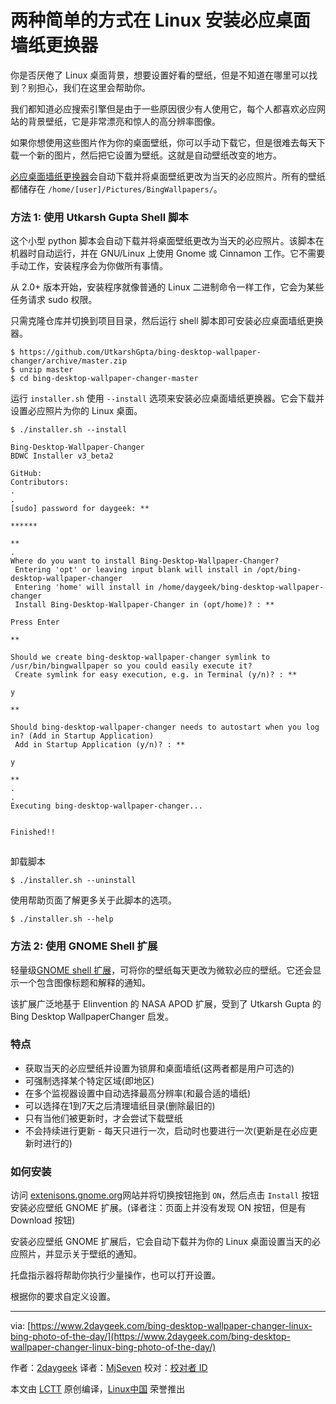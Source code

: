 两种简单的方式在 Linux 安装必应桌面墙纸更换器
======

你是否厌倦了 Linux 桌面背景，想要设置好看的壁纸，但是不知道在哪里可以找到？别担心，我们在这里会帮助你。

我们都知道必应搜索引擎但是由于一些原因很少有人使用它，每个人都喜欢必应网站的背景壁纸，它是非常漂亮和惊人的高分辨率图像。

如果你想使用这些图片作为你的桌面壁纸，你可以手动下载它，但是很难去每天下载一个新的图片，然后把它设置为壁纸。这就是自动壁纸改变的地方。

[必应桌面墙纸更换器][1]会自动下载并将桌面壁纸更改为当天的必应照片。所有的壁纸都储存在 `/home/[user]/Pictures/BingWallpapers/`。

### 方法 1: 使用 Utkarsh Gupta Shell 脚本

这个小型 python 脚本会自动下载并将桌面壁纸更改为当天的必应照片。该脚本在机器时自动运行，并在 GNU/Linux 上使用 Gnome 或 Cinnamon 工作。它不需要手动工作，安装程序会为你做所有事情。

从 2.0+ 版本开始，安装程序就像普通的 Linux 二进制命令一样工作，它会为某些任务请求 sudo 权限。

只需克隆仓库并切换到项目目录，然后运行 shell 脚本即可安装必应桌面墙纸更换器。

	$ https://github.com/UtkarshGpta/bing-desktop-wallpaper-changer/archive/master.zip
	$ unzip master
	$ cd bing-desktop-wallpaper-changer-master

运行 `installer.sh` 使用 `--install` 选项来安装必应桌面墙纸更换器。它会下载并设置必应照片为你的 Linux 桌面。

	$ ./installer.sh --install

	Bing-Desktop-Wallpaper-Changer
	BDWC Installer v3_beta2
	
	GitHub:
	Contributors:
	.
	.
	[sudo] password for daygeek: **
	
	******
	
	**
	.
	Where do you want to install Bing-Desktop-Wallpaper-Changer?
	 Entering 'opt' or leaving input blank will install in /opt/bing-desktop-wallpaper-changer
	 Entering 'home' will install in /home/daygeek/bing-desktop-wallpaper-changer
	 Install Bing-Desktop-Wallpaper-Changer in (opt/home)? : **
	
	Press Enter
	
	**
	
	Should we create bing-desktop-wallpaper-changer symlink to /usr/bin/bingwallpaper so you could easily execute it?
	 Create symlink for easy execution, e.g. in Terminal (y/n)? : **
	
	y
	
	**
	
	Should bing-desktop-wallpaper-changer needs to autostart when you log in? (Add in Startup Application)
	 Add in Startup Application (y/n)? : **
	
	y
	
	**
	.
	.
	Executing bing-desktop-wallpaper-changer...
	
	
	Finished!!

[![][2]![][2]][3]

卸载脚本

	$ ./installer.sh --uninstall

使用帮助页面了解更多关于此脚本的选项。

	$ ./installer.sh --help

### 方法 2: 使用 GNOME Shell 扩展

轻量级[GNOME shell 扩展][4]，可将你的壁纸每天更改为微软必应的壁纸。它还会显示一个包含图像标题和解释的通知。

该扩展广泛地基于 Elinvention 的 NASA APOD 扩展，受到了 Utkarsh Gupta 的 Bing Desktop WallpaperChanger 启发。

### 特点

-  获取当天的必应壁纸并设置为锁屏和桌面墙纸(这两者都是用户可选的)
-  可强制选择某个特定区域(即地区)
-  在多个监视器设置中自动选择最高分辨率(和最合适的墙纸)
-  可以选择在1到7天之后清理墙纸目录(删除最旧的)
-  只有当他们被更新时，才会尝试下载壁纸
-  不会持续进行更新 - 每天只进行一次，启动时也要进行一次(更新是在必应更新时进行的)

### 如何安装

访问 [extenisons.gnome.org][5]网站并将切换按钮拖到 `ON`，然后点击 `Install` 按钮安装必应壁纸 GNOME 扩展。(译者注：页面上并没有发现 ON 按钮，但是有 Download 按钮)
[![][2]![][2]][6]

安装必应壁纸 GNOME 扩展后，它会自动下载并为你的 Linux 桌面设置当天的必应照片，并显示关于壁纸的通知。
[![][2]![][2]][7]

托盘指示器将帮助你执行少量操作，也可以打开设置。
[![][2]![][2]][8]

根据你的要求自定义设置。
[![][2]![][2]][9]

--------------------------------------------------------------------------------

via: [https://www.2daygeek.com/bing-desktop-wallpaper-changer-linux-bing-photo-of-the-day/](https://www.2daygeek.com/bing-desktop-wallpaper-changer-linux-bing-photo-of-the-day/)

作者：[2daygeek](https://www.2daygeek.com/author/2daygeek/) 译者：[MjSeven](https://github.com/MjSeven) 校对：[校对者 ID](a)

本文由 [LCTT](https://github.com/LCTT/TranslateProject) 原创编译，[Linux中国](https://linux.cn/) 荣誉推出

[a]:https://www.2daygeek.com/author/2daygeek/
[1]:https://github.com/UtkarshGpta/bing-desktop-wallpaper-changer
[2]:data:image/gif;base64,R0lGODlhAQABAIAAAAAAAP///yH5BAEAAAAALAAAAAABAAEAAAIBRAA7
[3]:https://www.2daygeek.com/wp-content/uploads/2017/09/bing-wallpaper-changer-linux-5.png
[4]:https://github.com/neffo/bing-wallpaper-gnome-extension
[5]:https://extensions.gnome.org/extension/1262/bing-wallpaper-changer/
[6]:https://www.2daygeek.com/wp-content/uploads/2017/09/bing-wallpaper-changer-for-linux-1.png
[7]:https://www.2daygeek.com/wp-content/uploads/2017/09/bing-wallpaper-changer-for-linux-2.png
[8]:https://www.2daygeek.com/wp-content/uploads/2017/09/bing-wallpaper-changer-for-linux-3.png
[9]:https://www.2daygeek.com/wp-content/uploads/2017/09/bing-wallpaper-changer-for-linux-4.png
